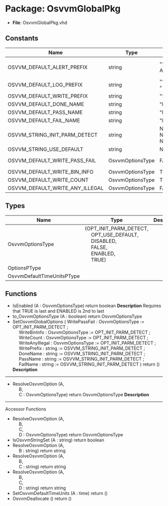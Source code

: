# Package: OsvvmGlobalPkg

- **File**: OsvvmGlobalPkg.vhd
## Constants

| Name                            | Type             | Value            | Description                  |
| ------------------------------- | ---------------- | ---------------- | ---------------------------- |
| OSVVM_DEFAULT_ALERT_PREFIX      | string           |  "%% Alert"      |  Defaults for String values  |
| OSVVM_DEFAULT_LOG_PREFIX        | string           |  "%% Log  "      |                              |
| OSVVM_DEFAULT_WRITE_PREFIX      | string           |  "%% "           |                              |
| OSVVM_DEFAULT_DONE_NAME         | string           |  "DONE"          |                              |
| OSVVM_DEFAULT_PASS_NAME         | string           |  "PASSED"        |                              |
| OSVVM_DEFAULT_FAIL_NAME         | string           |  "FAILED"        |                              |
| OSVVM_STRING_INIT_PARM_DETECT   | string           |  NUL & NUL & NUL |                              |
| OSVVM_STRING_USE_DEFAULT        | string           |  NUL & ""        |                              |
| OSVVM_DEFAULT_WRITE_PASS_FAIL   | OsvvmOptionsType |  FALSE           |  Coverage Settings           |
| OSVVM_DEFAULT_WRITE_BIN_INFO    | OsvvmOptionsType |  TRUE            |                              |
| OSVVM_DEFAULT_WRITE_COUNT       | OsvvmOptionsType |  TRUE            |                              |
| OSVVM_DEFAULT_WRITE_ANY_ILLEGAL | OsvvmOptionsType |  FALSE           |                              |
## Types

| Name                       | Type                                                                                                                                                                                                                                                         | Description |
| -------------------------- | ------------------------------------------------------------------------------------------------------------------------------------------------------------------------------------------------------------------------------------------------------------ | ----------- |
| OsvvmOptionsType           | (OPT_INIT_PARM_DETECT,<br><span style="padding-left:20px"> OPT_USE_DEFAULT,<br><span style="padding-left:20px"> DISABLED,<br><span style="padding-left:20px"> FALSE,<br><span style="padding-left:20px"> ENABLED,<br><span style="padding-left:20px"> TRUE)  |             |
| OptionsPType               |                                                                                                                                                                                                                                                              |             |
| OsvvmDefaultTimeUnitsPType |                                                                                                                                                                                                                                                              |             |
## Functions
- IsEnabled <font id="function_arguments">(A : OsvvmOptionsType) </font> <font id="function_return">return boolean </font>
**Description**
 Requires that TRUE is last and ENABLED is 2nd to last
- to_OsvvmOptionsType <font id="function_arguments">(A : boolean) </font> <font id="function_return">return OsvvmOptionsType </font>
- SetOsvvmGlobalOptions <font id="function_arguments">( WritePassFail   : OsvvmOptionsType := OPT_INIT_PARM_DETECT ;<br><span style="padding-left:20px"> WriteBinInfo    : OsvvmOptionsType := OPT_INIT_PARM_DETECT ;<br><span style="padding-left:20px"> WriteCount      : OsvvmOptionsType := OPT_INIT_PARM_DETECT ;<br><span style="padding-left:20px"> WriteAnyIllegal : OsvvmOptionsType := OPT_INIT_PARM_DETECT ;<br><span style="padding-left:20px"> WritePrefix     : string := OSVVM_STRING_INIT_PARM_DETECT ;<br><span style="padding-left:20px"> DoneName        : string := OSVVM_STRING_INIT_PARM_DETECT ;<br><span style="padding-left:20px"> PassName        : string := OSVVM_STRING_INIT_PARM_DETECT ;<br><span style="padding-left:20px"> FailName        : string := OSVVM_STRING_INIT_PARM_DETECT ) </font> <font id="function_return">return ()</font>
**Description**
----------------------------------------------------------

- ResolveOsvvmOption <font id="function_arguments">(A,<br><span style="padding-left:20px"> B,<br><span style="padding-left:20px"> C : OsvvmOptionsType) </font> <font id="function_return">return OsvvmOptionsType </font>
**Description**
----------------------------------------------------------
 Accessor Functions

- ResolveOsvvmOption <font id="function_arguments">(A,<br><span style="padding-left:20px"> B,<br><span style="padding-left:20px"> C,<br><span style="padding-left:20px"> D : OsvvmOptionsType) </font> <font id="function_return">return OsvvmOptionsType </font>
- IsOsvvmStringSet <font id="function_arguments">(A : string) </font> <font id="function_return">return boolean </font>
- ResolveOsvvmOption <font id="function_arguments">(A,<br><span style="padding-left:20px"> B : string) </font> <font id="function_return">return string </font>
- ResolveOsvvmOption <font id="function_arguments">(A,<br><span style="padding-left:20px"> B,<br><span style="padding-left:20px"> C : string) </font> <font id="function_return">return string </font>
- ResolveOsvvmOption <font id="function_arguments">(A,<br><span style="padding-left:20px"> B,<br><span style="padding-left:20px"> C,<br><span style="padding-left:20px"> D : string) </font> <font id="function_return">return string </font>
- SetOsvvmDefaultTimeUnits <font id="function_arguments">(A : time) </font> <font id="function_return">return ()</font>
- OsvvmDeallocate <font id="function_arguments">()</font> <font id="function_return">return ()</font>
